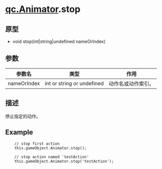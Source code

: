 # [qc.Animator](Animator.md).stop

## 原型  
* void stop(int|string|undefined nameOrIndex)

## 参数     
| 参数名         |   类型      |  作用        |
| ------------- | ------------- | -------------|
| nameOrIndex | int or string or undefined | 动作名或动作索引。 |

## 描述  
停止指定的动作。   

## Example
````
    // stop first action
	this.gameObject.Animator.stop();
	
	// stop action named 'testAction'
	this.gameObject.Animator.stop('testAction');
````
